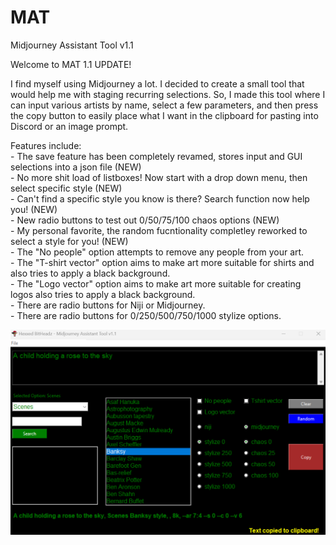 # MAT
Midjourney Assistant Tool v1.1

Welcome to MAT 1.1 UPDATE!

I find myself using Midjourney a lot. I decided to create a small tool that would help me with staging recurring selections. So, I made this tool where I can input various artists by name, select a few parameters, and then press the copy button to easily place what I want in the clipboard for pasting into Discord or an image prompt.

Features include:<br>
    - The save feature has been completely revamed, stores input and GUI selections into a json file (NEW)<br>
    - No more shit load of listboxes!  Now start with a drop down menu, then select specific style (NEW)<br>
    - Can't find a specific style you know is there?  Search function now help you! (NEW)<br>
    - New radio buttons to test out 0/50/75/100 chaos options (NEW)<br>
    - My personal favorite, the random fucntionality completley reworked to select a style for you! (NEW)<br>
    - The "No people" option attempts to remove any people from your art.<br>
    - The "T-shirt vector" option aims to make art more suitable for shirts and also tries to apply a black background.<br>
    - The "Logo vector" option aims to make art more suitable for creating logos also tries to apply a black background.<br>
    - There are radio buttons for Niji or Midjourney.<br>
    - There are radio buttons for 0/250/500/750/1000 stylize options.



![Screenshot](MAT-GUIv1.1.png)
